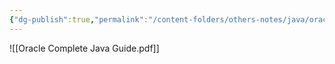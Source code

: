 ```yaml
---
{"dg-publish":true,"permalink":"/content-folders/others-notes/java/oracle-complete-java-guide/","title":"Oracle Complete Java Guide.pdf"}
---
```



![[Oracle Complete Java Guide.pdf]]
